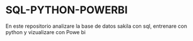 # SQL-PYTHON-POWERBI
En este repositorio analizare la base de datos sakila con sql, entrenare con python y vizualizare con Powe bi
